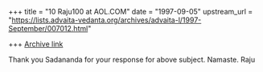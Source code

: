 +++
title = "10 Raju100 at AOL.COM"
date = "1997-09-05"
upstream_url = "https://lists.advaita-vedanta.org/archives/advaita-l/1997-September/007012.html"

+++
[Archive link](https://lists.advaita-vedanta.org/archives/advaita-l/1997-September/007012.html)

Thank you Sadananda for your response for above subject. Namaste. Raju


